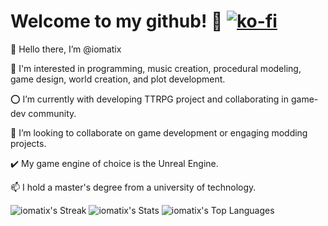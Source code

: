 # Welcome to my github! 🐉 [![ko-fi](https://ko-fi.com/img/githubbutton_sm.svg)](https://ko-fi.com/iomatix)


 👋 Hello there, I’m @iomatix
 
 👀 I'm interested in programming, music creation, procedural modeling, game design, world creation, and plot development.
 
 ⭕ I’m currently with developing TTRPG project and collaborating in game-dev community.
 
 💞️ I’m looking to collaborate on game development or engaging modding projects.
 
 ✔️ My game engine of choice is the Unreal Engine.
 
 📫 I hold a master's degree from a university of technology.
 
![iomatix's Streak](https://github-readme-streak-stats.herokuapp.com/?user=iomatix&theme=tokyonight&hide_border=true)
![iomatix's Stats](https://github-readme-stats.vercel.app/api?username=iomatix&theme=tokyonight&show_icons=true&hide_border=true&count_private=true)
![iomatix's Top Languages](https://github-readme-stats.vercel.app/api/top-langs/?username=iomatix&theme=tokyonight&show_icons=true&hide_border=true&layout=compact)
